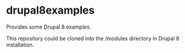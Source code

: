 drupal8examples
===============

Provides some Drupal 8 examples.

This repository could be cloned into the /modules directory in Drupal 8 installation.
